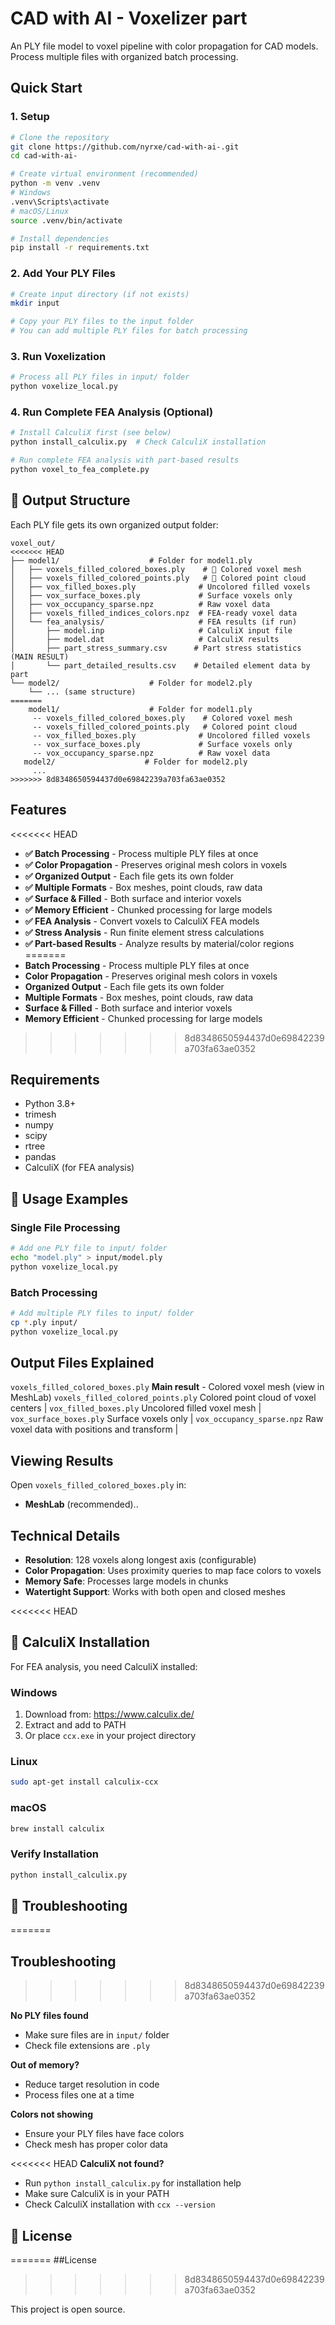 # CAD with AI - Voxelizer part

An PLY file model to voxel pipeline with color propagation for CAD models. Process multiple files with organized batch processing.

##  Quick Start

### 1. Setup
```bash
# Clone the repository
git clone https://github.com/nyrxe/cad-with-ai-.git
cd cad-with-ai-

# Create virtual environment (recommended)
python -m venv .venv
# Windows
.venv\Scripts\activate
# macOS/Linux
source .venv/bin/activate

# Install dependencies
pip install -r requirements.txt
```

### 2. Add Your PLY Files
```bash
# Create input directory (if not exists)
mkdir input

# Copy your PLY files to the input folder
# You can add multiple PLY files for batch processing
```

### 3. Run Voxelization
```bash
# Process all PLY files in input/ folder
python voxelize_local.py
```

### 4. Run Complete FEA Analysis (Optional)
```bash
# Install CalculiX first (see below)
python install_calculix.py  # Check CalculiX installation

# Run complete FEA analysis with part-based results
python voxel_to_fea_complete.py
```

## 📁 Output Structure

Each PLY file gets its own organized output folder:

```
voxel_out/
<<<<<<< HEAD
├── model1/                    # Folder for model1.ply
│   ├── voxels_filled_colored_boxes.ply    # 🎨 Colored voxel mesh
│   ├── voxels_filled_colored_points.ply   # 🎨 Colored point cloud
│   ├── vox_filled_boxes.ply              # Uncolored filled voxels
│   ├── vox_surface_boxes.ply             # Surface voxels only
│   ├── vox_occupancy_sparse.npz          # Raw voxel data
│   ├── voxels_filled_indices_colors.npz  # FEA-ready voxel data
│   └── fea_analysis/                     # FEA results (if run)
│       ├── model.inp                     # CalculiX input file
│       ├── model.dat                     # CalculiX results
│       ├── part_stress_summary.csv      # Part stress statistics (MAIN RESULT)
│       └── part_detailed_results.csv    # Detailed element data by part
└── model2/                    # Folder for model2.ply
    └── ... (same structure)
=======
    model1/                    # Folder for model1.ply
     -- voxels_filled_colored_boxes.ply    # Colored voxel mesh
     -- voxels_filled_colored_points.ply   # Colored point cloud
     -- vox_filled_boxes.ply              # Uncolored filled voxels
     -- vox_surface_boxes.ply             # Surface voxels only
     -- vox_occupancy_sparse.npz          # Raw voxel data
   model2/                    # Folder for model2.ply
     ... 
>>>>>>> 8d8348650594437d0e69842239a703fa63ae0352
```

##  Features

<<<<<<< HEAD
- **✅ Batch Processing** - Process multiple PLY files at once
- **✅ Color Propagation** - Preserves original mesh colors in voxels
- **✅ Organized Output** - Each file gets its own folder
- **✅ Multiple Formats** - Box meshes, point clouds, raw data
- **✅ Surface & Filled** - Both surface and interior voxels
- **✅ Memory Efficient** - Chunked processing for large models
- **✅ FEA Analysis** - Convert voxels to CalculiX FEA models
- **✅ Stress Analysis** - Run finite element stress calculations
- **✅ Part-based Results** - Analyze results by material/color regions
=======
- **Batch Processing** - Process multiple PLY files at once
- **Color Propagation** - Preserves original mesh colors in voxels
- **Organized Output** - Each file gets its own folder
- **Multiple Formats** - Box meshes, point clouds, raw data
- **Surface & Filled** - Both surface and interior voxels
- **Memory Efficient** - Chunked processing for large models
>>>>>>> 8d8348650594437d0e69842239a703fa63ae0352

## Requirements

- Python 3.8+
- trimesh
- numpy
- scipy
- rtree
- pandas
- CalculiX (for FEA analysis)

## 🔧 Usage Examples

### Single File Processing
```bash
# Add one PLY file to input/ folder
echo "model.ply" > input/model.ply
python voxelize_local.py
```

### Batch Processing
```bash
# Add multiple PLY files to input/ folder
cp *.ply input/
python voxelize_local.py
```

##  Output Files Explained


`voxels_filled_colored_boxes.ply`  **Main result** - Colored voxel mesh (view in MeshLab) 
`voxels_filled_colored_points.ply`  Colored point cloud of voxel centers |
`vox_filled_boxes.ply`  Uncolored filled voxel mesh |
`vox_surface_boxes.ply` Surface voxels only |
`vox_occupancy_sparse.npz`  Raw voxel data with positions and transform |

## Viewing Results

Open `voxels_filled_colored_boxes.ply` in:
- **MeshLab** (recommended)..


##  Technical Details

- **Resolution**: 128 voxels along longest axis (configurable)
- **Color Propagation**: Uses proximity queries to map face colors to voxels
- **Memory Safe**: Processes large models in chunks
- **Watertight Support**: Works with both open and closed meshes

<<<<<<< HEAD
## 🔧 CalculiX Installation

For FEA analysis, you need CalculiX installed:

### Windows
1. Download from: https://www.calculix.de/
2. Extract and add to PATH
3. Or place `ccx.exe` in your project directory

### Linux
```bash
sudo apt-get install calculix-ccx
```

### macOS
```bash
brew install calculix
```

### Verify Installation
```bash
python install_calculix.py
```

## 🐛 Troubleshooting
=======
##  Troubleshooting
>>>>>>> 8d8348650594437d0e69842239a703fa63ae0352

**No PLY files found**
- Make sure files are in `input/` folder
- Check file extensions are `.ply`

**Out of memory?**
- Reduce target resolution in code
- Process files one at a time

**Colors not showing**
- Ensure your PLY files have face colors
- Check mesh has proper color data

<<<<<<< HEAD
**CalculiX not found?**
- Run `python install_calculix.py` for installation help
- Make sure CalculiX is in your PATH
- Check CalculiX installation with `ccx --version`

## 📝 License
=======
##License
>>>>>>> 8d8348650594437d0e69842239a703fa63ae0352

This project is open source.
